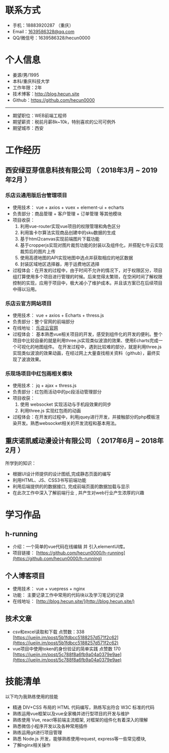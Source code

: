 
# 联系方式
- 手机：18883920287 （重庆）
- Email：1639586328@qq.com
- QQ/微信号：1639586328/hecun0000


# 个人信息

 - 姜源/男/1995 
 - 本科/重庆科技大学 
 - 工作年限：2年
 - 技术博客：http://blog.hecun.site
 - Github：https://github.com/hecun0000                          
  
*** 
 - 期望职位：WEB前端工程师
 - 期望薪资：税前月薪8k~10k，特别喜欢的公司可例外
 - 期望城市：西安


# 工作经历

## 西安绿豆芽信息科技有限公司 （ 2018年3月 ~ 2019年2月 ）

### 乐店云通用版后台管理项目   
 - 使用技术： vue + axios + vuex +  element-ui + echarts 
- 负责部分：商品管理 + 客户管理 + 订单管理 等其他模块  
- 项目收获：
    1.  利用vue-router实现vue项目的权限管理和角色区分    
    2.  利用笛卡尔算法实现商品创建中的sku数据的生成
    3.  基于html2canvas实现前端图片下载功能  
    4.  基于cropperjs实现对图片裁剪功能的封装以及组件化，并搭配七牛云实现裁剪后的图片上传  
    5.  使用高德地图的API实现地图中选点并获取相应的地区数据
    6.  封装区域地区选择器，用于运费地区选择
 - 过程体会：在开发的过程中，由于时间不允许的情况下，对于权限区分，项目组打算使用多个项目进行管理的时候。后来觉得太繁琐，在空闲时间了解权限控制的实现，应用于项目中，极大减小了维护成本。并且该方案已在后续项目中得以沿用。

###  乐店云官方网站项目
- 使用技术： vue + axios + Echarts + thress.js  
- 负责部分：整个官网的前端部分
- 在线地址： [乐店云官网](https://www.ledianyun.com/)  
- 过程体会： 基本熟悉vue相关项目的开发，感受到组件化的开发的便利。整个项目中比较自豪的就是利用three.js实现类似波浪的效果、使用Echarts完成一个可视化的地图组件。 在开发过程中，遇到比较难的部分，就是利用three.js实现类似波浪的效果动画，在经过网上大量查找相关资料（github），最终实现了波浪效果。

### 乐现场项目中红包雨相关模块
 - 使用技术： jq + ajax + thress.js 
- 负责部分：红包雨活动中的pc段活动管理部分  
- 项目收获：
    1.  使用  websocket 实现活动与手机段效果的同步
    2.  利用three.js 实现红包雨的动画
 - 过程体会：在开发的过程中，利用jquey进行开发，并接触部分的php模板渲染开发。熟悉websocket相关的开发流程和基本用法。

  
## 重庆诺凯威动漫设计有限公司 （ 2017年6月 ~ 2018年2月 ）

所学到的知识：
- 根据UI设计师提供的设计图纸,完成静态页面的编写
-  利用HTML、JS、CSS3书写前端功能
- 利用后端提供的的数据接口, 完成前端页面的数据加载与显示
- 在此次工作中深入了解前端行业 , 并产生对web行业产生浓厚的兴趣

  
# 学习作品
## h-running 
  - 介绍：一个简单的vue代码在线编辑 并 引入elementUI库。
  -  项目链接： [https://github.com/hecun0000/h-running](https://github.com/hecun0000/h-running)
  
 ## 个人博客项目
  - 使用技术： vue + vuepress + nginx 
  - 功能： 主要记录工作中常用的代码块以及学习笔记的记录
  - 在线地址： [http://blog.hecun.site/](http://blog.hecun.site/)
 
## 技术文章

- csv和excel读取和下载  点赞数：338     [https://juejin.im/post/5b1fdbcc5188257d571f2c62](https://juejin.im/post/5b1fdbcc5188257d571f2c62) 
- vue项目中使用token的身份验证的简单实践 点赞数 170 [https://juejin.im/post/5c788f8a6fb9a04a0379e9ae](https://juejin.im/post/5c788f8a6fb9a04a0379e9ae)

    
# 技能清单
以下均为我熟练使用的技能

 - 精通 DIV+CSS 布局的 HTML 代码编写，熟练写出符合 W3C 标准的代码
 - 熟练运用vue框架以及vue全家桶并进行型项目的开发与维护
 - 熟练使用 Vue, react等前端主流框架, 对框架的组件化有着深入的理解
 - 熟悉微信小程序开发以及各种常用插件
 - 熟练运用git进行项目管理
 - 熟悉 Node.js 开发，能够熟练使用request, express等一些常见模块,
 - 了解nginx相关操作

      
